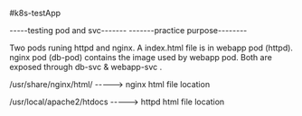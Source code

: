 #k8s-testApp


-----testing pod and svc-------
-------practice purpose--------

Two pods runing httpd and nginx.
A index.html file is in webapp pod (httpd).
nginx pod (db-pod) contains the image used by webapp pod.
Both are exposed through db-svc & webapp-svc .



/usr/share/nginx/html/ -----> nginx html file location

/usr/local/apache2/htdocs -----> httpd html file location



